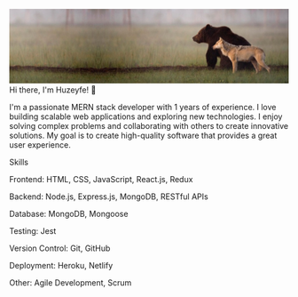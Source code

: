 ![My Image](/bearwolf.jpg)
Hi there, I'm Huzeyfe! 👋

I'm a passionate MERN stack developer with 1 years of experience. I love building scalable web applications and exploring new technologies. I enjoy solving complex problems and collaborating with others to create innovative solutions. My goal is to create high-quality software that provides a great user experience.

Skills

Frontend: HTML, CSS, JavaScript, React.js, Redux

Backend: Node.js, Express.js, MongoDB, RESTful APIs

Database: MongoDB, Mongoose

Testing: Jest

Version Control: Git, GitHub

Deployment: Heroku, Netlify

Other: Agile Development, Scrum

